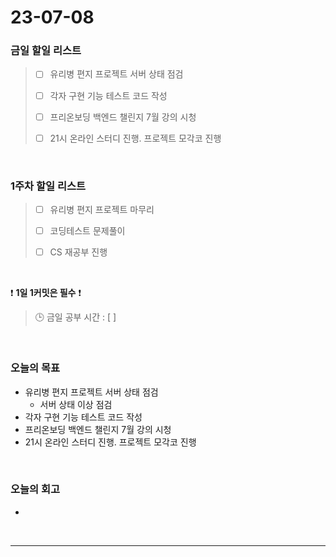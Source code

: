 # 23-07-08
### 금일 할일 리스트
> - [ ]  유리병 편지 프로젝트 서버 상태 점검
>
> - [ ]  각자 구현 기능 테스트 코드 작성
>
> - [ ]  프리온보딩 백엔드 챌린지 7월 강의 시청
>
> - [ ]  21시 온라인 스터디 진행. 프로젝트 모각코 진행


<br/>

### 1주차 할일 리스트  
> - [ ]  유리병 편지 프로젝트 마무리 
>
> - [ ]  코딩테스트 문제풀이
>
> - [ ]  CS 재공부 진행

<br/>

❗ **1일 1커밋은 필수** ❗
> 🕒 금일 공부 시간 : [  ]
  
<br/>

### 오늘의 목표
- 유리병 편지 프로젝트 서버 상태 점검
    - 서버 상태 이상 점검
- 각자 구현 기능 테스트 코드 작성
- 프리온보딩 백엔드 챌린지 7월 강의 시청
- 21시 온라인 스터디 진행. 프로젝트 모각코 진행

<br>

### 오늘의 회고
- 

<br/>

------------  
